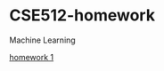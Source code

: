 # CSE512-homework
Machine Learning

[homework 1](https://github.com/caitaozhan/CSE512-homework/blob/master/hw1.pdf)
